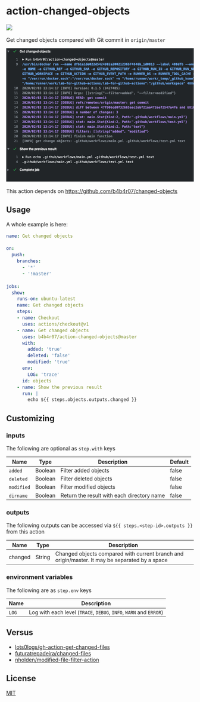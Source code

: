 action-changed-objects
======================

[![](https://github.com/b4b4r07/action-changed-objects/workflows/release/badge.svg)](https://github.com/b4b4r07/action-changed-objects/releases)

Get changed objects compared with Git commit in `origin/master`

![](demo.png)

This action depends on https://github.com/b4b4r07/changed-objects

## Usage

A whole example is here:

```yaml
name: Get changed objects

on:
  push:
    branches:
      - '*'
      - '!master'

jobs:
  show:
    runs-on: ubuntu-latest
    name: Get changed objects
    steps:
    - name: Checkout
      uses: actions/checkout@v1
    - name: Get changed objects
      uses: b4b4r07/action-changed-objects@master
      with:
        added: 'true'
        deleted: 'false'
        modified: 'true'
      env:
        LOG: 'trace'
      id: objects
    - name: Show the previous result
      run: |
        echo ${{ steps.objects.outputs.changed }}
```

## Customizing

### inputs

The following are optional as `step.with` keys

| Name       | Type   | Description              | Default |
| ---------- | ------ | -------------------------| ------- |
| `added`    | Boolean | Filter added objects    | false   |
| `deleted`  | Boolean | Filter deleted objects  | false   |
| `modified` | Boolean | Filter modified objects | false   |
| `dirname`  | Boolean | Return the result with each directory name | false   |

### outputs

The following outputs can be accessed via `${{ steps.<step-id>.outputs }}` from this action

| Name | Type | Description |
| ---- | ---- | ----------- |
| changed  | String  | Changed objects compared with current branch and origin/master. It may be separated by a space |

### environment variables

The following are as `step.env` keys

| Name | Description |
| ---- | ----------- |
| `LOG`  | Log with each level (`TRACE`, `DEBUG`, `INFO`, `WARN` and `ERROR`) |

## Versus

- [lots0logs/gh-action-get-changed-files](https://github.com/lots0logs/gh-action-get-changed-files)
- [futuratrepadeira/changed-files](https://github.com/futuratrepadeira/changed-files)
- [nholden/modified-file-filter-action](https://github.com/nholden/modified-file-filter-action)

## License

[MIT](https://b4b4r07.mit-license.org/)
